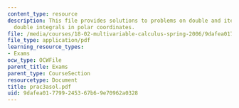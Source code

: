 ```yaml
---
content_type: resource
description: This file provides solutions to problems on double and iterated integrals,
  double integrals in polar coordinates.
file: /media/courses/18-02-multivariable-calculus-spring-2006/9dafea017799245367b69e70962a0328_prac3asol.pdf
file_type: application/pdf
learning_resource_types:
- Exams
ocw_type: OCWFile
parent_title: Exams
parent_type: CourseSection
resourcetype: Document
title: prac3asol.pdf
uid: 9dafea01-7799-2453-67b6-9e70962a0328
---
```

